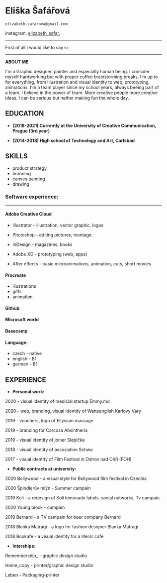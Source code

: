 
# Eliška Šafářová

`elizabeth.safarova@gmail.com` 

instagram: [elizabeth_safar.](https://www.instagram.com/elizabeth_safar/) 

---

First of all I would like to say `hi`

---

**ABOUT ME** 

I'm a Graphic designer, painter and especially human being. 
I consider myself hardworking but with proper coffee brainstorming breaks. I’m up to for everything, from Illustration and visual identity to web, prototyping, animations. I'm a team player since my school years, always beeing part of a team. I believe in the power of team. More creative people more creative ideas. I can be serious but nether making fun the whole day. 


## EDUCATION

  * **(2018-2021) Currently at the University of Creative Communication, Prague (3rd year)**

  * **(2014-2018) High school of Technology and Art, Carlsbad**
   

 
 ## SKILLS
 
 - product strategy
 - branding
 - canves painting
 - drawing
 
   
 ### Software experience:
  
  ---
  
   #### Adobe Creative Cloud 
   
   - Illustrator - illustration, vector graphic, logos 
   
   - Photoshop - editing pictures, montage 
   
   - InDesign - magazines, books
   
   - Adobe XD - prototyping (web, apps)
   
   - After effects - basic microanimations, animation, cuts, short movies
   
   
   #### Procreate
   - illustrations
   - giffs
   - animation
   
   
   
   #### Github
   
   #### Microsoft world
   
   #### Basecamp
   
   #### Language: 
 
   - czech - native 
   - english - B1 
   - german - B1
 


 ## EXPERIENCE
 
  * **Personal work:** 
  
 2020 - visual identity of medicial startup Emmy.md
  
 2020 - web, branding, visual identity of Wattsenglish Karlovy Vary
  
 2019 - vouchers, logo of Ellysium massage
  
 2019 - branding for Carcosa Absintheria
  
 2019 - visual identity of joiner Slepička 
  
 2018 - visual identity of assosiation Schwa
  
 2017 - visual identity of Film Festival in Ostrov nad Ohří (FOH)
  
  
  * **Public contracts at university:** 
  
2020 Bollywood - a visual style for Bollywood film festival in Czechia 

2020 Špindlerův mlýn - Summer campain

2019 Koli - a redesign of Koli lemonade labels, social networks, Tv campain

2020 Young block - campain 

2019 Bernard - a TV campain for beer company Bernard

2018 Blanka Matragi - a logo for fashion designer Blanka Matragi

2018 Bookafe - a visual identity for a literar cafe
  
  
  
  
  * **Interships:** 
  
  Remembership_ - graphic design studio
  
  Home_copy - printer/graphic design studio
  
  Leben - Packaging-printer
 

   

   
 

